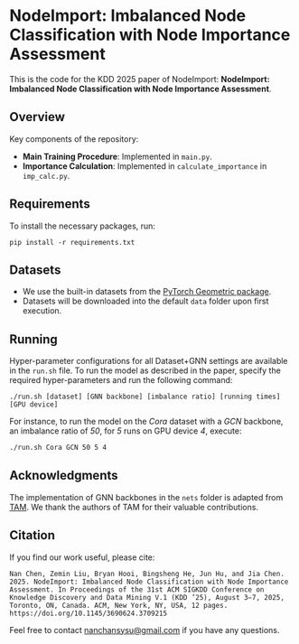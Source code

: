 # NodeImport: Imbalanced Node Classification with Node Importance Assessment

This is the code for the KDD 2025 paper of NodeImport: **NodeImport: Imbalanced Node Classification with Node Importance Assessment**.

## Overview

Key components of the repository:

- **Main Training Procedure**: Implemented in `main.py`.
- **Importance Calculation**: Implemented in `calculate_importance` in `imp_calc.py`.

## Requirements

To install the necessary packages, run:

```setup
pip install -r requirements.txt
```

## Datasets

- We use the built-in datasets from the [PyTorch Geometric package](https://pytorch-geometric.readthedocs.io/en/latest/modules/datasets.html).
- Datasets will be downloaded into the default `data` folder upon first execution.

## Running

Hyper-parameter configurations for all Dataset+GNN settings are available in the `run.sh` file. To run the model as described in the paper, specify the required hyper-parameters and run the following command:

```run
./run.sh [dataset] [GNN backbone] [imbalance ratio] [running times] [GPU device]
```

For instance, to run the model on the _Cora_ dataset with a _GCN_ backbone, an imbalance ratio of _50_, for _5_ runs on GPU device _4_, execute:

```sh
./run.sh Cora GCN 50 5 4
```

## Acknowledgments
The implementation of GNN backbones in the `nets` folder is adapted from [TAM](https://github.com/Jaeyun-Song/TAM). We thank the authors of TAM for their valuable contributions.

## Citation
If you find our work useful, please cite:

```
Nan Chen, Zemin Liu, Bryan Hooi, Bingsheng He, Jun Hu, and Jia Chen. 2025. NodeImport: Imbalanced Node Classification with Node Importance Assessment. In Proceedings of the 31st ACM SIGKDD Conference on Knowledge Discovery and Data Mining V.1 (KDD ’25), August 3–7, 2025, Toronto, ON, Canada. ACM, New York, NY, USA, 12 pages. https://doi.org/10.1145/3690624.3709215
```

Feel free to contact nanchansysu@gmail.com if you have any questions.
